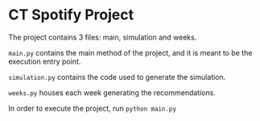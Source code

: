 # CT Spotify Project

The project contains 3 files: main, simulation and weeks. 

`main.py` contains the main method of the project, and it is meant to be the execution entry point.

`simulation.py` contains the code used to generate the simulation.

`weeks.py` houses each week generating the recommendations.

In order to execute the project, run `python main.py`

